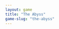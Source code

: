 ```yaml
---
layout: game
title: "The Abyss"
game-slug: "the-abyss"
---
```


<div class="webgl-content">
  <div id="game-container"></div>
  <div class="footer">
    <div class="fullscreen" onclick="gameInstance.SetFullscreen(1)"></div>
  </div>
</div>
